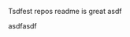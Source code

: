 Tsdfest repos readme is great asdf







asdfasdf





































































































